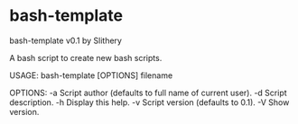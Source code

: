 bash-template
=============


bash-template
v0.1 by Slithery

A bash script to create new bash scripts.

  USAGE:  bash-template [OPTIONS] filename

  OPTIONS:  -a     Script author (defaults to full name of current user).
            -d     Script description.
            -h     Display this help.
            -v     Script version (defaults to 0.1).
            -V     Show version.

